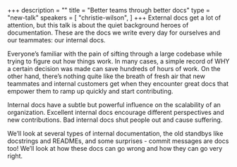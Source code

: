 +++
description = ""
title = "Better teams through better docs"
type = "new-talk"
speakers = [
        "christie-wilson",
]
+++
External docs get a lot of attention, but this talk is about the quiet background heroes of documentation. These are the docs we write every day for ourselves and our teammates: our internal docs.

Everyone’s familiar with the pain of sifting through a large codebase while trying to figure out how things work. In many cases, a simple record of WHY a certain decision was made can save hundreds of hours of work. On the other hand, there’s nothing quite like the breath of fresh air that new teammates and internal customers get when they encounter great docs that empower them to ramp up quickly and start contributing.

Internal docs have a subtle but powerful influence on the scalability of an organization. Excellent internal docs encourage different perspectives and new contributions. Bad internal docs shut people out and cause suffering.

We’ll look at several types of internal documentation, the old standbys like docstrings and READMEs, and some surprises - commit messages are docs too! We’ll look at how these docs can go wrong and how they can go very right.